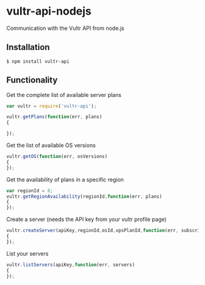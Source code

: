 vultr-api-nodejs
================

Communication with the Vultr API from node.js

## Installation

    $ npm install vultr-api

## Functionality

Get the complete list of available server plans
```js
var vultr = require('vultr-api');

vultr.getPlans(function(err, plans)
{

});
```

Get the list of available OS versions
```js
vultr.getOS(function(err, osVersions)
{
});
```

Get the availability of plans in a specific region
```js
var regionId = 8;
vultr.getRegionAvailability(regionId,function(err, plans)
{
});
```

Create a server (needs the API key from your vultr profile page)
```js
vultr.createServer(apiKey,regionId,osId,vpsPlanId,function(err, subscriptionId)
{
});
```

List your servers
```js
vultr.listServers(apiKey,function(err, servers)
{
});
```

